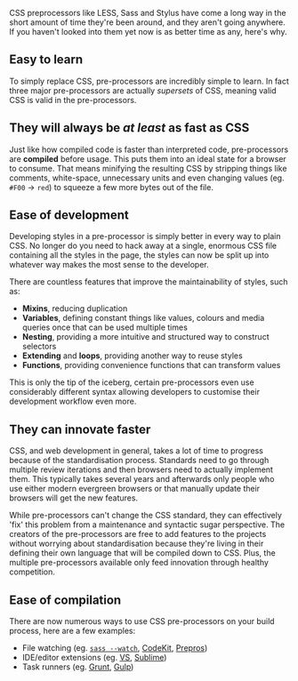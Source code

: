 CSS preprocessors like LESS, Sass and Stylus have come a long way in the short amount of time they're been around, and they aren't going anywhere. If you haven't looked into them yet now is as better time as any, here's why.



## Easy to learn

To simply replace CSS, pre-processors are incredibly simple to learn. In fact three major pre-processors are actually *supersets* of CSS, meaning valid CSS is valid in the pre-processors.



## They will always be *at least* as fast as CSS

Just like how compiled code is faster than interpreted code, pre-processors are **compiled** before usage. This puts them into an ideal state for a browser to consume. That means minifying the resulting CSS by stripping things like comments, white-space, unnecessary units and even changing values (eg. `#F00` &rarr; `red`) to squeeze a few more bytes out of the file.



## Ease of development

Developing styles in a pre-processor is simply better in every way to plain CSS. No longer do you need to hack away at a single, enormous CSS file containing all the styles in the page, the styles can now be split up into whatever way makes the most sense to the developer.

There are countless features that improve the maintainability of styles, such as:

- **Mixins**, reducing duplication
- **Variables**, defining constant things like values, colours and media queries once that can be used multiple times 
- **Nesting**, providing a more intuitive and structured way to construct selectors
- **Extending** and **loops**, providing another way to reuse styles
- **Functions**, providing convenience functions that can transform values

This is only the tip of the iceberg, certain pre-processors even use considerably different syntax allowing developers to customise their development workflow even more.



## They can innovate faster

CSS, and web development in general, takes a lot of time to progress because of the standardisation process. Standards need to go through multiple review iterations and then browsers need to actually implement them. This typically takes several years and afterwards only people who use either modern evergreen browsers or that manually update their browsers will get the new features.

While pre-processors can't change the CSS standard, they can effectively 'fix' this problem from a maintenance and syntactic sugar perspective. The creators of the pre-processors are free to add features to the projects without worrying about standardisation because they're living in their defining their own language that will be compiled down to CSS. Plus, the multiple pre-processors available only feed innovation through healthy competition.



## Ease of compilation

There are now numerous ways to use CSS pre-processors on your build process, here are a few examples:

- File watching (eg. [`sass --watch`][0], [CodeKit][5], [Prepros][6])
- IDE/editor extensions (eg. [VS][1], [Sublime][2]) 
- Task runners (eg. [Grunt][3], [Gulp][4])  



[0]: http://sass-lang.com/documentation/file.SASS_REFERENCE.html#using_sass
[1]: http://visualstudiogallery.msdn.microsoft.com/6ed4c78f-a23e-49ad-b5fd-369af0c2107f
[2]: https://sublime.wbond.net/packages/SassBuilder
[3]: http://gruntjs.com/
[4]: http://gulpjs.com/
[5]: https://incident57.com/codekit/
[6]: http://alphapixels.com/prepros/
